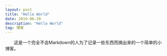 ```yaml
---
layout: post
title: "Hello World"
date: 2019-06-20 
description: "Hello World"
tag: 博客 
---   
```


　　这是一个完全不会Markdown的人为了记录一些东西而搞出来的一个简单的小博客。
